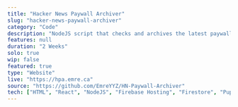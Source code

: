 ```yaml
---
title: "Hacker News Paywall Archiver"
slug: "hacker-news-paywall-archiver"
category: "Code"
description: "NodeJS script that checks and archives the latest paywalled Hacker News posts to remove their paywalls. Additional front-end to showcase the current stats. Created to help with Hacker News Reader."
features: null
duration: "2 Weeks"
solo: true
wip: false
featured: true
type: "Website"
live: "https://hpa.emre.ca"
source: "https://github.com/EmreYYZ/HN-Paywall-Archiver"
tech: ["HTML", "React", "NodeJS", "Firebase Hosting", "Firestore", "Puppeteer", "TypeScript", "Tailwind CSS"]
---
```

